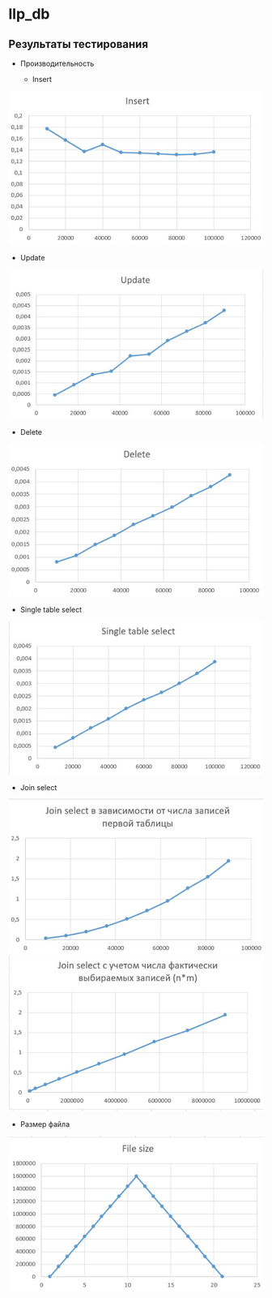 # llp_db

## Результаты тестирования

- Производительность

  - Insert
  
![Insert](https://github.com/Sofia-Ingl/llp_db/blob/master/graphs/insert.jpg)

  - Update

![Update](https://github.com/Sofia-Ingl/llp_db/blob/master/graphs/update.jpg)

  - Delete

![Delete](https://github.com/Sofia-Ingl/llp_db/blob/master/graphs/delete.jpg)

  - Single table select
 
![Select](https://github.com/Sofia-Ingl/llp_db/blob/master/graphs/single_tab_select.jpg)

  - Join select
 
![Select](https://github.com/Sofia-Ingl/llp_db/blob/master/graphs/join_select1.jpg)
![Select](https://github.com/Sofia-Ingl/llp_db/blob/master/graphs/join_select2.jpg)

- Размер файла

![File size](https://github.com/Sofia-Ingl/llp_db/blob/master/graphs/file_sz.jpg)
